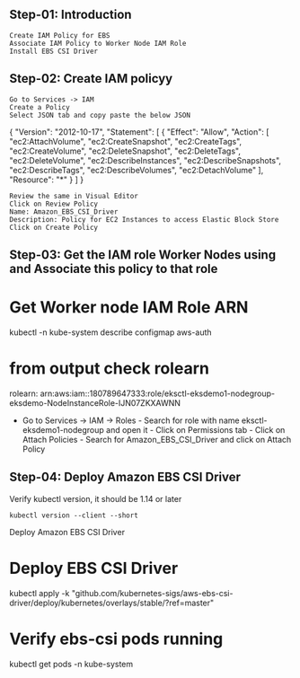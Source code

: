 ## Step-01: Introduction
    Create IAM Policy for EBS
    Associate IAM Policy to Worker Node IAM Role
    Install EBS CSI Driver

## Step-02: Create IAM policyy
    Go to Services -> IAM
    Create a Policy
    Select JSON tab and copy paste the below JSON

{
  "Version": "2012-10-17",
  "Statement": [
    {
      "Effect": "Allow",
      "Action": [
        "ec2:AttachVolume",
        "ec2:CreateSnapshot",
        "ec2:CreateTags",
        "ec2:CreateVolume",
        "ec2:DeleteSnapshot",
        "ec2:DeleteTags",
        "ec2:DeleteVolume",
        "ec2:DescribeInstances",
        "ec2:DescribeSnapshots",
        "ec2:DescribeTags",
        "ec2:DescribeVolumes",
        "ec2:DetachVolume"
      ],
      "Resource": "*"
    }
  ]
}


    Review the same in Visual Editor
    Click on Review Policy
    Name: Amazon_EBS_CSI_Driver
    Description: Policy for EC2 Instances to access Elastic Block Store
    Click on Create Policy


## Step-03: Get the IAM role Worker Nodes using and Associate this policy to that role

# Get Worker node IAM Role ARN
kubectl -n kube-system describe configmap aws-auth

# from output check rolearn
rolearn: arn:aws:iam::180789647333:role/eksctl-eksdemo1-nodegroup-eksdemo-NodeInstanceRole-IJN07ZKXAWNN

- Go to Services -> IAM -> Roles - Search for role with name eksctl-eksdemo1-nodegroup and open it - Click on Permissions tab - Click on Attach Policies - Search for Amazon_EBS_CSI_Driver and click on Attach Policy

## Step-04: Deploy Amazon EBS CSI Driver

Verify kubectl version, it should be 1.14 or later

    kubectl version --client --short

Deploy Amazon EBS CSI Driver
# Deploy EBS CSI Driver
kubectl apply -k "github.com/kubernetes-sigs/aws-ebs-csi-driver/deploy/kubernetes/overlays/stable/?ref=master"

# Verify ebs-csi pods running
kubectl get pods -n kube-system

